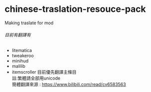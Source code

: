 # chinese-traslation-resouce-pack
Making traslate for mod<br>
###### 目前有翻譯有
* litematica
* tweakeroo
* minihud
* malilib
* itemscroller
目前優先翻譯主條目<br>
註:繁體請全部用unicode<br>
簡體翻譯來源 : https://www.bilibili.com/read/cv6583563
